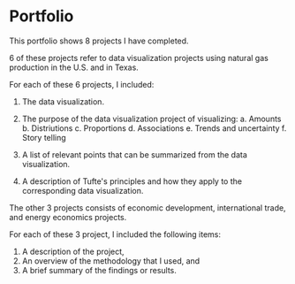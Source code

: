 # Portfolio
This portfolio shows 8 projects I have completed. 

6 of these projects refer to data visualization projects using natural gas production in the U.S. and in Texas.

For each of these 6 projects, I included:

1. The data visualization.

2. The purpose of the data visualization project of visualizing: 
  a. Amounts
  b. Distriutions
  c. Proportions 
  d. Associations
  e. Trends and uncertainty
  f. Story telling
  
3. A list of relevant points that can be summarized from the data visualization.

4. A description of Tufte's principles and how they apply to the corresponding data visualization.

The other 3 projects consists of economic development, international trade, and energy economics projects.

For each of these 3 project, I included the following items:
1. A description of the project,
2. An overview of the methodology that I used, and
3. A brief summary of the findings or results.
